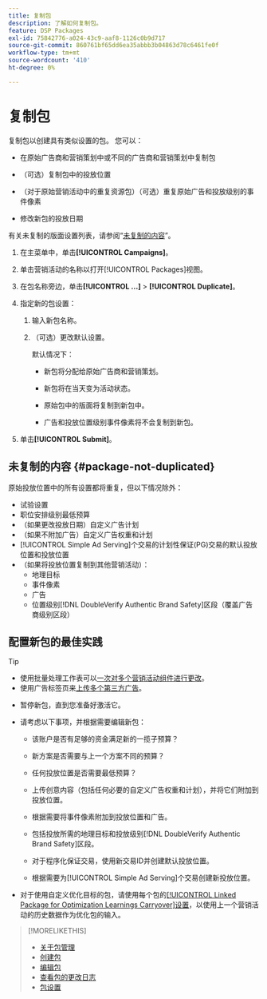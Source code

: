```yaml
---
title: 复制包
description: 了解如何复制包。
feature: DSP Packages
exl-id: 75842776-a024-43c9-aaf8-1126c0b9d717
source-git-commit: 860761bf65dd6ea35abbb3b04863d78c6461fe0f
workflow-type: tm+mt
source-wordcount: '410'
ht-degree: 0%

---
```


# 复制包

复制包以创建具有类似设置的包。 您可以：

* 在原始广告商和营销策划中或不同的广告商和营销策划中复制包

* （可选）复制包中的投放位置

* （对于原始营销活动中的重复资源包）（可选）重复原始广告和投放级别的事件像素

* 修改新包的投放日期

有关未复制的版面设置列表，请参阅“[未复制的内容](#package-not-duplicated)”。

1. 在主菜单中，单击&#x200B;**[!UICONTROL Campaigns]**。

1. 单击营销活动的名称以打开[!UICONTROL Packages]视图。

1. 在包名称旁边，单击&#x200B;**[!UICONTROL ...]** > **[!UICONTROL Duplicate]**。

1. 指定新的包设置：

   1. 输入新包名称。

   1. （可选）更改默认设置。

      默认情况下：

      * 新包将分配给原始广告商和营销策划。

      * 新包将在当天变为活动状态。<!-- and the flight continues for NN  days. -->

      * 原始包中的版面将复制到新包中。

      * 广告和投放位置级别事件像素将不会复制到新包。

1. 单击&#x200B;**[!UICONTROL Submit]**。

## 未复制的内容 {#package-not-duplicated}

原始投放位置中的所有设置都将重复，但以下情况除外：

* 试验设置
* 职位安排级别最低预算
* （如果更改投放日期）自定义广告计划
* （如果不附加广告）自定义广告权重和计划
* [!UICONTROL Simple Ad Serving]个交易的计划性保证(PG)交易的默认投放位置和投放位置
* （如果将投放位置复制到其他营销活动）：
   * 地理目标
   * 事件像素
   * 广告
   * 位置级别[!DNL DoubleVerify Authentic Brand Safety]区段（覆盖广告商级别区段）

## 配置新包的最佳实践

>[!TIP]
>
>* 使用批量处理工作表可以[一次对多个营销活动组件进行更改](/help/dsp/campaign-management/campaign-components-review-edit.md)。
>* 使用广告标签页来[上传多个第三方广告](/help/dsp/campaign-management/ads/ad-create-multiple.md)。

* 暂停新包，直到您准备好激活它。

* 请考虑以下事项，并根据需要编辑新包：

   * 该账户是否有足够的资金满足新的一揽子预算？

   * 新方案是否需要与上一个方案不同的预算？

   * 任何投放位置是否需要最低预算？

   * 上传创意内容（包括任何必要的自定义广告权重和计划），并将它们附加到投放位置。

   * 根据需要将事件像素附加到投放位置和广告。

   * 包括投放所需的地理目标和投放级别[!DNL DoubleVerify Authentic Brand Safety]区段。

   * 对于程序化保证交易，使用新交易ID并创建默认投放位置。

   * 根据需要为[!UICONTROL Simple Ad Serving]个交易创建新投放位置。

* 对于使用自定义优化目标的包，请使用每个包的[[!UICONTROL Linked Package for Optimization Learnings Carryover]设置](/help/dsp/campaign-management/packages/package-settings.md)，以使用上一个营销活动的历史数据作为优化包的输入。

>[!MORELIKETHIS]
>
>* [关于包管理](package-about.md)
>* [创建包](package-create.md)
>* [编辑包](package-edit.md)
>* [查看包的更改日志](package-change-log.md)
>* [包设置](package-settings.md)
